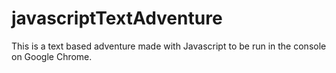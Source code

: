 # javascriptTextAdventure
This is a text based adventure made with Javascript to be run in the console on Google Chrome.
